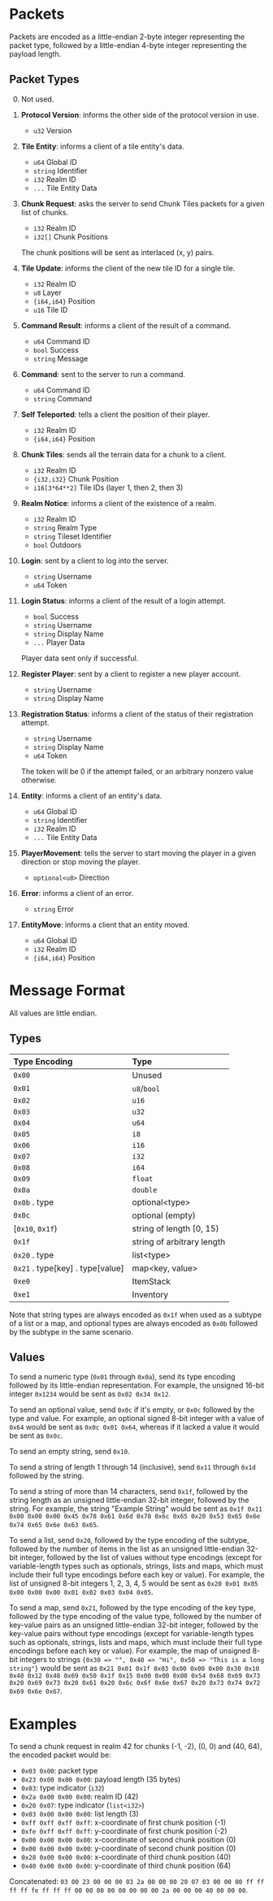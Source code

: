 # Packets

Packets are encoded as a little-endian 2-byte integer representing the packet type, followed by a little-endian 4-byte integer representing the payload length.

<!-- TODO: message encoding -->

## Packet Types

0. Not used.

1. **Protocol Version**: informs the other side of the protocol version in use.

	- `u32` Version

2. **Tile Entity**: informs a client of a tile entity's data.

	- `u64` Global ID
	- `string` Identifier
	- `i32` Realm ID
	- `...` Tile Entity Data

3. **Chunk Request**: asks the server to send Chunk Tiles packets for a given list of chunks.

	- `i32` Realm ID
	- `i32[]` Chunk Positions

	The chunk positions will be sent as interlaced (x, y) pairs.

4. **Tile Update**: informs the client of the new tile ID for a single tile.

	- `i32` Realm ID
	- `u8` Layer
	- `{i64,i64}` Position
	- `u16` Tile ID

5. **Command Result**: informs a client of the result of a command.

	- `u64` Command ID
	- `bool` Success
	- `string` Message

6. **Command**: sent to the server to run a command.

	- `u64` Command ID
	- `string` Command

7. **Self Teleported**: tells a client the position of their player.

	- `i32` Realm ID
	- `{i64,i64}` Position

8. **Chunk Tiles**: sends all the terrain data for a chunk to a client.

	- `i32` Realm ID
	- `{i32,i32}` Chunk Position
	- `i16[3*64**2]` Tile IDs (layer 1, then 2, then 3)

	<!-- TODO: compression -->

9. **Realm Notice**: informs a client of the existence of a realm.

	- `i32` Realm ID
	- `string` Realm Type
	- `string` Tileset Identifier
	- `bool` Outdoors

10. **Login**: sent by a client to log into the server.

	- `string` Username
	- `u64` Token

11. **Login Status**: informs a client of the result of a login attempt.

	- `bool` Success
	- `string` Username
	- `string` Display Name
	- `...` Player Data

	Player data sent only if successful.

12. **Register Player**: sent by a client to register a new player account.

	- `string` Username
	- `string` Display Name

13. **Registration Status**: informs a client of the status of their registration attempt.

	- `string` Username
	- `string` Display Name
	- `u64` Token

	The token will be 0 if the attempt failed, or an arbitrary nonzero value otherwise.

14. **Entity**: informs a client of an entity's data.

	- `u64` Global ID
	- `string` Identifier
	- `i32` Realm ID
	- `...` Tile Entity Data

15. **PlayerMovement**: tells the server to start moving the player in a given direction or stop moving the player.

	- `optional<u8>` Direction

16. **Error**: informs a client of an error.

	- `string` Error

17. **EntityMove**: informs a client that an entity moved.

	- `u64` Global ID
	- `i32` Realm ID
	- `{i64,i64}` Position

# Message Format

All values are little endian.

## Types

| Type Encoding                    | Type                       |
|:---------------------------------|:---------------------------|
| `0x00`                           | Unused                     |
| `0x01`                           | `u8`/`bool`                |
| `0x02`                           | `u16`                      |
| `0x03`                           | `u32`                      |
| `0x04`                           | `u64`                      |
| `0x05`                           | `i8`                       |
| `0x06`                           | `i16`                      |
| `0x07`                           | `i32`                      |
| `0x08`                           | `i64`                      |
| `0x09`                           | `float`                    |
| `0x0a`                           | `double`                   |
| `0x0b` . type                    | optional&lt;type&gt;       |
| `0x0c`                           | optional (empty)           |
| [`0x10`, `0x1f`)                 | string of length [0, 15)   |
| `0x1f`                           | string of arbitrary length |
| `0x20` . type                    | list&lt;type&gt;           |
| `0x21` . type[key] . type[value] | map&lt;key, value&gt;      |
| `0xe0`                           | ItemStack                  |
| `0xe1`                           | Inventory                  |

Note that string types are always encoded as `0x1f` when used as a subtype of a list or a map, and optional types are always encoded as `0x0b` followed by the subtype in the same scenario.

## Values

To send a numeric type (`0x01` through `0x0a`), send its type encoding followed by its little-endian representation. For example, the unsigned 16-bit integer `0x1234` would be sent as `0x02 0x34 0x12`.

To send an optional value, send `0x0c` if it's empty, or `0x0c` followed by the type and value. For example, an optional signed 8-bit integer with a value of `0x64` would be sent as `0x0c 0x01 0x64`, whereas if it lacked a value it would be sent as `0x0c`.
<!-- TODO: do empty optionals also require the type to be appended? -->

To send an empty string, send `0x10`.

To send a string of length 1 through 14 (inclusive), send `0x11` through `0x1d` followed by the string.

To send a string of more than 14 characters, send `0x1f`, followed by the string length as an unsigned little-endian 32-bit integer, followed by the string. For example, the string "Example String" would be sent as `0x1f 0x11 0x00 0x00 0x00 0x45 0x78 0x61 0x6d 0x70 0x6c 0x65 0x20 0x53 0x65 0x6e 0x74 0x65 0x6e 0x63 0x65`.

To send a list, send `0x20`, followed by the type encoding of the subtype, followed by the number of items in the list as an unsigned little-endian 32-bit integer, followed by the list of values without type encodings (except for variable-length types such as optionals, strings, lists and maps, which must include their full type encodings before each key or value). For example, the list of unsigned 8-bit integers 1, 2, 3, 4, 5 would be sent as `0x20 0x01 0x05 0x00 0x00 0x00 0x01 0x02 0x03 0x04 0x05`.

To send a map, send `0x21`, followed by the type encoding of the key type, followed by the type encoding of the value type, followed by the number of key-value pairs as an unsigned little-endian 32-bit integer, followed by the key-value pairs without type encodings (except for variable-length types such as optionals, strings, lists and maps, which must include their full type encodings before each key or value). For example, the map of unsigned 8-bit integers to strings `{0x30 => "", 0x40 => "Hi", 0x50 => "This is a long string"}` would be sent as `0x21 0x01 0x1f 0x03 0x00 0x00 0x00 0x30 0x10 0x40 0x12 0x48 0x69 0x50 0x1f 0x15 0x00 0x00 0x00 0x54 0x68 0x69 0x73 0x20 0x69 0x73 0x20 0x61 0x20 0x6c 0x6f 0x6e 0x67 0x20 0x73 0x74 0x72 0x69 0x6e 0x67`.

# Examples

To send a chunk request in realm 42 for chunks (-1, -2), (0, 0) and (40, 64), the encoded packet would be:
- `0x03 0x00`: packet type
- `0x23 0x00 0x00 0x00`: payload length (35 bytes)
- `0x03`: type indicator (`i32`)
- `0x2a 0x00 0x00 0x00`: realm ID (42)
- `0x20 0x07`: type indicator (`list<i32>`)
- `0x03 0x00 0x00 0x00`: list length (3)
- `0xff 0xff 0xff 0xff`: x-coordinate of first chunk position (-1)
- `0xfe 0xff 0xff 0xff`: y-coordinate of first chunk position (-2)
- `0x00 0x00 0x00 0x00`: x-coordinate of second chunk position (0)
- `0x00 0x00 0x00 0x00`: y-coordinate of second chunk position (0)
- `0x28 0x00 0x00 0x00`: x-coordinate of third chunk position (40)
- `0x40 0x00 0x00 0x00`: y-coordinate of third chunk position (64)

Concatenated: `03 00 23 00 00 00 03 2a 00 00 00 20 07 03 00 00 00 ff ff ff ff fe ff ff ff 00 00 00 00 00 00 00 00 2a 00 00 00 40 00 00 00`.
